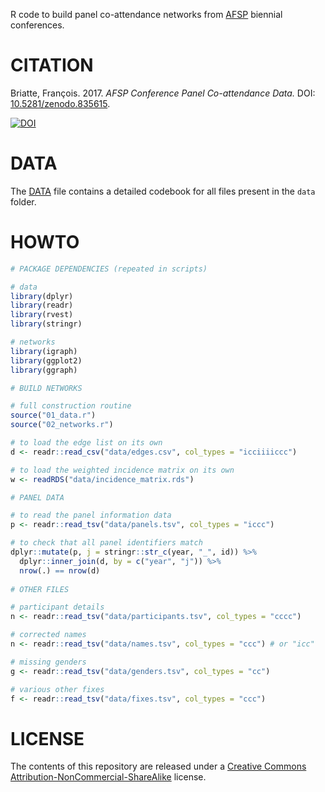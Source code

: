R code to build panel co-attendance networks from [AFSP](http://www.afsp.info/) biennial conferences.

# CITATION

Briatte, François. 2017. _AFSP Conference Panel Co-attendance Data._ DOI: [10.5281/zenodo.835615](https://doi.org/10.5281/zenodo.835615).

[![DOI](https://zenodo.org/badge/DOI/10.5281/zenodo.835615.svg)](https://doi.org/10.5281/zenodo.835615)

# DATA

The [DATA](DATA.md) file contains a detailed codebook for all files present in the `data` folder.

# HOWTO

```r
# PACKAGE DEPENDENCIES (repeated in scripts)

# data
library(dplyr)
library(readr)
library(rvest)
library(stringr)

# networks
library(igraph)
library(ggplot2)
library(ggraph)

# BUILD NETWORKS

# full construction routine
source("01_data.r")
source("02_networks.r")

# to load the edge list on its own
d <- readr::read_csv("data/edges.csv", col_types = "icciiiiccc")

# to load the weighted incidence matrix on its own
w <- readRDS("data/incidence_matrix.rds")

# PANEL DATA

# to read the panel information data
p <- readr::read_tsv("data/panels.tsv", col_types = "iccc")

# to check that all panel identifiers match
dplyr::mutate(p, j = stringr::str_c(year, "_", id)) %>% 
  dplyr::inner_join(d, by = c("year", "j")) %>% 
  nrow(.) == nrow(d)
  
# OTHER FILES

# participant details
n <- readr::read_tsv("data/participants.tsv", col_types = "cccc")

# corrected names
n <- readr::read_tsv("data/names.tsv", col_types = "ccc") # or "icc"

# missing genders
g <- readr::read_tsv("data/genders.tsv", col_types = "cc")

# various other fixes
f <- readr::read_tsv("data/fixes.tsv", col_types = "ccc")
```

# LICENSE

The contents of this repository are released under a [Creative Commons Attribution-NonCommercial-ShareAlike](https://creativecommons.org/licenses/by-nc-sa/4.0/) license.
